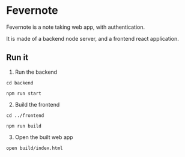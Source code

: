 # Fevernote

Fevernote is a note taking web app, with authentication.

It is made of a backend node server, and a frontend react application.

## Run it

1. Run the backend

```
cd backend
```

```
npm run start
```

2. Build the frontend

```
cd ../frontend
```

```
npm run build
```

3. Open the built web app

```
open build/index.html
```
